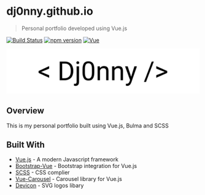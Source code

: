 # dj0nny.github.io

> Personal portfolio developed using Vue.js

[![Build Status](https://travis-ci.org/dj0nny/dj0nny.github.io.svg?branch=source)](https://travis-ci.org/dj0nny/dj0nny.github.io) [![npm version](https://badge.fury.io/js/vue.svg)](https://badge.fury.io/js/vue) [![Vue](https://img.shields.io/badge/vue-96.8%25-blue.svg)](https://img.shields.io/badge/vue-96.8%25-blue.svg)

<p align="center">
<img src="https://raw.githubusercontent.com/dj0nny/dj0nny.github.io/source/src/assets/logo.png">
</p>

## Overview

This is my personal portfolio built using Vue.js, Bulma and SCSS

## Built With

* [Vue.js](https://vuejs.org/) - A modern Javascript framework
* [Bootstrap-Vue](https://bootstrap-vue.js.org/) - Bootstrap integration for Vue.js
* [SCSS](https://sass-lang.com) - CSS complier
* [Vue-Carousel](https://ssense.github.io/vue-carousel/) - Carousel library for Vue.js
* [Devicon](https://konpa.github.io/devicon/) - SVG logos libary

